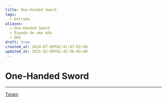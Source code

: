 ```yaml
---
title: One-Handed Sword
tags:
  - Entrada
aliases:
  - One-Handed Sword
  - Espada de uma mão
  - OHS
draft: true
created_at: 2024-07-09T02:47:47-03:00
updated_at: 2025-02-09T01:43:36-03:00
---
```

# One-Handed Sword
---

[Toram](content/entrada/2024/07/26/Toram.md)